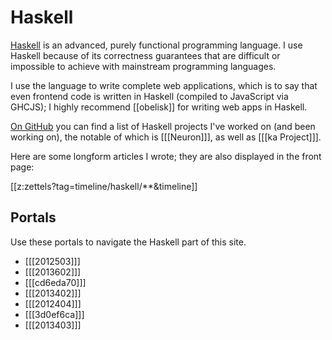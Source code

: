 # Haskell

[Haskell](https://www.haskell.org/) is an advanced, purely functional programming language. I use Haskell because of its correctness guarantees that are difficult or impossible to achieve with mainstream programming languages.

I use the language to write complete web applications, which is to say that even frontend code is written in Haskell (compiled to JavaScript via GHCJS); I highly recommend [[obelisk]] for writing web apps in Haskell.

[On GitHub](https://github.com/srid) you can find a list of Haskell projects I've worked on (and been working on), the notable of which is [[[Neuron]]], as well as [[[ka Project]]].

Here are some longform articles I wrote; they are also displayed in the front page: 

[[z:zettels?tag=timeline/haskell/**&timeline]]

## Portals

Use these portals to navigate the Haskell part of this site.

* [[[2012503]]]
* [[[2013602]]]
* [[[cd6eda70]]]
* [[[2013402]]]
* [[[2012404]]]
* [[[3d0ef6ca]]]
* [[[2013403]]]
